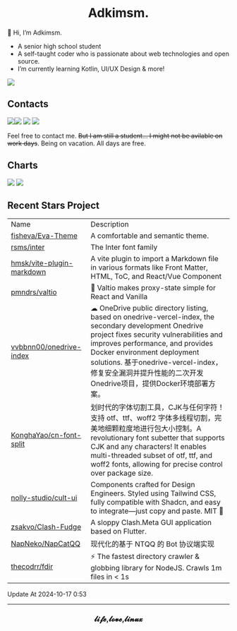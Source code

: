 <h1 align="center">Adkimsm.</h1>

👋 Hi, I’m Adkimsm.

- A senior high school student
- A self-taught coder who is passionate about web technologies and open source.
- I’m currently learning Kotlin, UI/UX Design & more!

![](https://visitor-badge.glitch.me/badge?page_id=adkimsm)

## Contacts

<a href="mailto:adkinsm9277@gmail.com"><img src="https://img.shields.io/badge/Gmail-D14836?style=for-the-badge&logo=gmail&logoColor=white" /></a><a href="https://t.me/adkimsm"><img src="https://img.shields.io/badge/Telegram-2CA5E0?style=for-the-badge&logo=telegram&logoColor=white" /></a> <a href="https://wpa.qq.com/msgrd?v=3&uin=3020035335&site=qq&menu=yes"><img src="https://img.shields.io/badge/Tencent%23QQ-%2312B7F5?style=for-the-badge&logo=tencentqq&logoColor=white" /></a> <a href="https://twitter.com/adkimsm"><img src="https://img.shields.io/badge/Twitter-%231DA1F2.svg?style=for-the-badge&logo=Twitter&logoColor=white" /></a>

Feel free to contact me. ~~But I am still a student... I might not be avilable on work days~~. Being on vacation. All days are free.

<div align="left">

<h2>Charts</h2>

<img src="https://github-readme-stats.vercel.app/api?username=adkimsm&show_icons=true&count_private=true&hide=prs&theme=default_repocard" />

<img src="https://github-readme-stats.vercel.app/api/top-langs/?username=adkimsm&layout=compact" />

</div>

<div>

<h2>Recent Stars Project</h2>

<table>
  <tr>
    <td>Name</td>
    <td>Description</td>
  </tr>
  
  <tr>
    <td><a href=https://github.com/fisheva/Eva-Theme>fisheva/Eva-Theme</a></td>
    <td>A comfortable and semantic theme.</td>
  </tr>
  <tr>
    <td><a href=https://github.com/rsms/inter>rsms/inter</a></td>
    <td>The Inter font family</td>
  </tr>
  <tr>
    <td><a href=https://github.com/hmsk/vite-plugin-markdown>hmsk/vite-plugin-markdown</a></td>
    <td>A vite plugin to import a Markdown file in various formats like Front Matter, HTML, ToC, and React/Vue Component</td>
  </tr>
  <tr>
    <td><a href=https://github.com/pmndrs/valtio>pmndrs/valtio</a></td>
    <td>🧙 Valtio makes proxy-state simple  for React and Vanilla</td>
  </tr>
  <tr>
    <td><a href=https://github.com/vvbbnn00/onedrive-index>vvbbnn00/onedrive-index</a></td>
    <td>☁ OneDrive public directory listing, based on onedrive-vercel-index, the secondary development Onedrive project fixes security vulnerabilities and improves performance, and provides Docker environment deployment solutions. 基于onedrive-vercel-index，修复安全漏洞并提升性能的二次开发Onedrive项目，提供Docker环境部署方案。</td>
  </tr>
  <tr>
    <td><a href=https://github.com/KonghaYao/cn-font-split>KonghaYao/cn-font-split</a></td>
    <td>划时代的字体切割工具，CJK与任何字符！支持 otf、ttf、woff2 字体多线程切割，完美地细颗粒度地进行包大小控制。A revolutionary font subetter that supports CJK and any characters! It enables multi-threaded subset of otf, ttf, and woff2 fonts, allowing for precise control over package size.   </td>
  </tr>
  <tr>
    <td><a href=https://github.com/nolly-studio/cult-ui>nolly-studio/cult-ui</a></td>
    <td>Components crafted for Design Engineers. Styled using Tailwind CSS, fully compatible with Shadcn, and easy to integrate—just copy and paste. MIT 🤌</td>
  </tr>
  <tr>
    <td><a href=https://github.com/zsakvo/Clash-Fudge>zsakvo/Clash-Fudge</a></td>
    <td>A sloppy Clash.Meta GUI application based on Flutter.</td>
  </tr>
  <tr>
    <td><a href=https://github.com/NapNeko/NapCatQQ>NapNeko/NapCatQQ</a></td>
    <td>现代化的基于 NTQQ 的 Bot 协议端实现</td>
  </tr>
  <tr>
    <td><a href=https://github.com/thecodrr/fdir>thecodrr/fdir</a></td>
    <td>⚡ The fastest directory crawler & globbing library for NodeJS. Crawls 1m files in < 1s</td>
  </tr>
</table>

</div>

Update At 2024-10-17    0:53

---

<h3 align="center">𝓵𝓲𝓯𝓮,𝓵𝓸𝓿𝓮,𝓵𝓲𝓷𝓾𝔁</h3>

